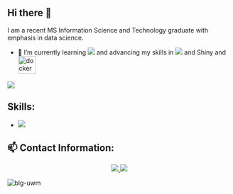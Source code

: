 
## Hi there 👋

I am a recent MS Information Science and Technology graduate with emphasis in data science. 

- 🌱 I’m currently learning <img src="https://www.vectorlogo.zone/logos/julialang/julialang-ar21.svg"> and advancing my skills in <img src="https://img.shields.io/badge/python-%233776AB.svg?&style=flat-square&logo=python&logoColor=white" /> and Shiny and <img src="https://devicons.github.io/devicon/devicon.git/icons/docker/docker-original-wordmark.svg" alt="docker" width="40" height="40"/>




<img src="https://github.com/blg-uwm/blg-uwm/blob/master/banner.jpg">

## Skills:

* <img src="https://img.shields.io/badge/r-%23276DC3.svg?&style=for-the-badge&logo=r&logoColor=white" /> 


## 📫 Contact Information:


<p align='center'>
  <a href="https://www.linkedin.com/in/ben-garski/">
  <img src="https://img.shields.io/badge/linkedin-%230077B5.svg?&style=for-the-badge&logo=linkedin&logoColor=white" />
  </a>
  <a href="mailto:ben.garski@outlook.com">
  <img src="https://img.shields.io/badge/Microsoft%20Outlook-0078D4?logo=microsoft-outlook&logoColor=white&style=for-the-badge" />
  </a>
  
</p>

<p align="left"> <img src="https://komarev.com/ghpvc/?username=blg-uwm" alt="blg-uwm" /> </p>
